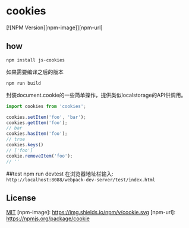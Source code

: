 # cookies
[![NPM Version][npm-image]][npm-url]

## how
```
npm install js-cookies
```

如果需要编译之后的版本
```
npm run build
```

封装document.cookie的一些简单操作，提供类似localstorage的API供调用。
```javascript
import cookies from 'cookies';

cookies.setItem('foo', 'bar');
cookies.getItem('foo');
// bar
cookies.hasItem('foo');
// true
cookies.keys()
// ['foo']
cookie.removeItem('foo');
// ''
```

##test
npm run devtest
在浏览器地址栏输入: `http://localhost:8088/webpack-dev-server/test/index.html`

## License
[MIT](LICESE)
[npm-image]: https://img.shields.io/npm/v/cookie.svg
[npm-url]: https://npmjs.org/package/cookie
